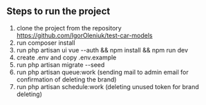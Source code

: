 ## Steps to run the project

1. clone the project from the repository https://github.com/IgorOleniuk/test-car-models
2. run composer install
3. run php artisan ui vue --auth && npm install && npm run dev
4. create .env and copy .env.example
5. run php artisan migrate --seed
6. run php artisan queue:work (sending mail to admin email for confirmation of deleting the brand)
7. run php artisan schedule:work (deleting unused token for brand deleting)
